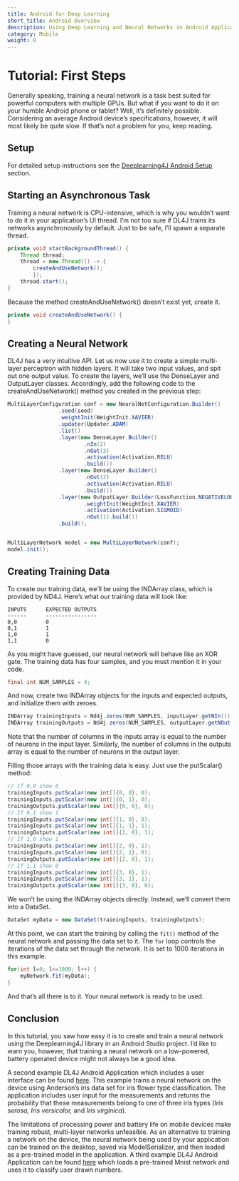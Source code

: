 ```yaml
---
title: Android for Deep Learning
short_title: Android Overview
description: Using Deep Learning and Neural Networks in Android Applications
category: Mobile
weight: 0
---
```


# Tutorial: First Steps

Generally speaking, training a neural network is a task best suited for powerful computers with multiple GPUs. But what if you want to do it on your humble Android phone or tablet? Well, it’s definitely possible. Considering an average Android device’s specifications, however, it will most likely be quite slow. If that’s not a problem for you, keep reading.

## Setup

For detailed setup instructions see the [Deeplearning4J Android Setup](setup.md) section.

## Starting an Asynchronous Task

Training a neural network is CPU-intensive, which is why you wouldn’t want to do it in your application’s UI thread. I’m not too sure if DL4J trains its networks asynchronously by default. Just to be safe, I’ll spawn a separate thread.

```java
private void startBackgroundThread() {
    Thread thread;
    thread = new Thread(() -> {
        createAndUseNetwork();
        });
    thread.start();
}
```

Because the method createAndUseNetwork\(\) doesn’t exist yet, create it.

```java
private void createAndUseNetwork() {
}
```

## Creating a Neural Network

DL4J has a very intuitive API. Let us now use it to create a simple multi-layer perceptron with hidden layers. It will take two input values, and spit out one output value. To create the layers, we’ll use the DenseLayer and OutputLayer classes. Accordingly, add the following code to the createAndUseNetwork\(\) method you created in the previous step:

```java
MultiLayerConfiguration conf = new NeuralNetConfiguration.Builder()
                .seed(seed)
                .weightInit(WeightInit.XAVIER)
                .updater(Updater.ADAM)
                .list()
                .layer(new DenseLayer.Builder()
                        .nIn(2)
                        .nOut(3)
                        .activation(Activation.RELU)
                        .build())
                .layer(new DenseLayer.Builder()
                        .nOut(2)
                        .activation(Activation.RELU)
                        .build())        
                .layer(new OutputLayer.Builder(LossFunction.NEGATIVELOGLIKELIHOOD)
                        .weightInit(WeightInit.XAVIER)
                        .activation(Activation.SIGMOID)
                        .nOut(1).build())
                .build();


MultiLayerNetwork model = new MultiLayerNetwork(conf);
model.init();
```

## Creating Training Data

To create our training data, we’ll be using the INDArray class, which is provided by ND4J. Here’s what our training data will look like:

```text
INPUTS      EXPECTED OUTPUTS
------      ----------------
0,0         0
0,1         1
1,0         1
1,1         0
```

As you might have guessed, our neural network will behave like an XOR gate. The training data has four samples, and you must mention it in your code.

```java
final int NUM_SAMPLES = 4;
```

And now, create two INDArray objects for the inputs and expected outputs, and initialize them with zeroes.

```java
INDArray trainingInputs = Nd4j.zeros(NUM_SAMPLES, inputLayer.getNIn());
INDArray trainingOutputs = Nd4j.zeros(NUM_SAMPLES, outputLayer.getNOut());
```

Note that the number of columns in the inputs array is equal to the number of neurons in the input layer. Similarly, the number of columns in the outputs array is equal to the number of neurons in the output layer.

Filling those arrays with the training data is easy. Just use the putScalar\(\) method:

```java
// If 0,0 show 0
trainingInputs.putScalar(new int[]{0, 0}, 0);
trainingInputs.putScalar(new int[]{0, 1}, 0);
trainingOutputs.putScalar(new int[]{0, 0}, 0);
// If 0,1 show 1
trainingInputs.putScalar(new int[]{1, 0}, 0);
trainingInputs.putScalar(new int[]{1, 1}, 1);
trainingOutputs.putScalar(new int[]{1, 0}, 1);
// If 1,0 show 1
trainingInputs.putScalar(new int[]{2, 0}, 1);
trainingInputs.putScalar(new int[]{2, 1}, 0);
trainingOutputs.putScalar(new int[]{2, 0}, 1);
// If 1,1 show 0
trainingInputs.putScalar(new int[]{3, 0}, 1);
trainingInputs.putScalar(new int[]{3, 1}, 1);
trainingOutputs.putScalar(new int[]{3, 0}, 0);
```

We won’t be using the INDArray objects directly. Instead, we’ll convert them into a DataSet.

```java
DataSet myData = new DataSet(trainingInputs, trainingOutputs);
```

At this point, we can start the training by calling the `fit()` method of the neural network and passing the data set to it. The `for` loop controls the iterations of the data set through the network. It is set to 1000 iterations in this example.

```java
for(int l=0; l<=1000; l++) {
    myNetwork.fit(myData);
}
```

And that’s all there is to it. Your neural network is ready to be used.

## Conclusion

In this tutorial, you saw how easy it is to create and train a neural network using the Deeplearning4J library in an Android Studio project. I’d like to warn you, however, that training a neural network on a low-powered, battery operated device might not always be a good idea.

A second example DL4J Android Application which includes a user interface can be found [here](linear-classifier.md). This example trains a neural network on the device using Anderson’s iris data set for iris flower type classification. The application includes user input for the measurements and returns the probability that these measurements belong to one of three iris types \(_Iris serosa, Iris versicolor,_ and _Iris virginica_\).

The limitations of processing power and battery life on mobile devices make training robust, multi-layer networks unfeasible. As an alternative to training a network on the device, the neural network being used by your application can be trained on the desktop, saved via ModelSerializer, and then loaded as a pre-trained model in the application. A third example DL4J Android Application can be found [here](image-classification.md) which loads a pre-trained Mnist network and uses it to classify user drawn numbers.

